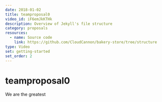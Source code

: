 ```yaml
---
date: 2018-01-02
title: teamproposal0
video_id: iF6emJkKTHk
description: Overview of Jekyll's file structure
category: proposals
resources:
  - name: Source code
    link: https://github.com/CloudCannon/bakery-store/tree/structure
type: Video
set: getting-started
set_order: 2
---
```

# teamproposal0
We are the greatest
